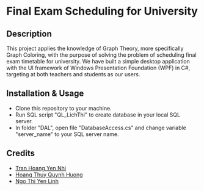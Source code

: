 # Final Exam Scheduling for University

## Description
This project applies the knowledge of Graph Theory, more specifically Graph Coloring, with the purpose of solving the problem of scheduling final exam timetable for university. We have built a simple desktop application with the UI framework of Windows Presentation Foundation (WPF) in C#, targeting at both teachers and students as our users.

## Installation & Usage
- Clone this repository to your machine.
- Run SQL script "QL_LichThi" to create database in your local SQL server.
- In folder "DAL", open file "DatabaseAccess.cs" and change variable "server_name" to your SQL server name.

## Credits
- [Tran Hoang Yen Nhi](https://github.com/nhithy303)
- [Hoang Thuy Quynh Huong](https://github.com/Lyy152003)
- [Ngo Thi Yen Linh](https://github.com/yenlinh170803)
